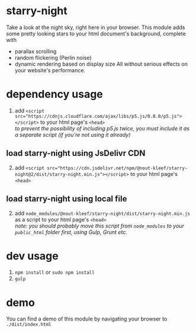 # starry-night
Take a look at the night sky, right here in your browser.
This module adds some pretty looking stars to your html document's background, complete with
* parallax scrolling
* random flickering (Perlin noise)
* dynamic rendering based on display size
All without serious effects on your website's performance.

# dependency usage
1) add `<script src="https://cdnjs.cloudflare.com/ajax/libs/p5.js/0.8.0/p5.js"></script>` to your html page's `<head>`<br>
    <i>to prevent the possibility of including p5.js twice, you must include it as a separate script (if you're not using it already)</i>
## load starry-night using JsDelivr CDN
2) add `<script src="https://cdn.jsdelivr.net/npm/@nout-kleef/starry-night@2/dist/starry-night.min.js"></script>` to your html page's `<head>`
## load starry-night using local file
2) add `node_modules/@nout-kleef/starry-night/dist/starry-night.min.js` as a script to your html page's `<head>`<br>
    <i>note: you should probably move this script from `node_modules` to your `public_html` folder first, using Gulp, Grunt etc.</i>

# dev usage
1) `npm install` or `sudo npm install`
2) `gulp`

# demo
You can find a demo of this module by navigating your browser to `./dist/index.html`
